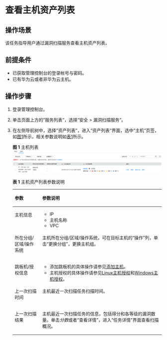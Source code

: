 # 查看主机资产列表<a name="vss_01_0074"></a>

## 操作场景<a name="section4301204093020"></a>

该任务指导用户通过漏洞扫描服务查看主机资产列表。

## 前提条件<a name="section1961154719303"></a>

-   已获取管理控制台的登录帐号与密码。
-   已有华为云或者非华为云主机。

## 操作步骤<a name="section9381102018813"></a>

1.  登录管理控制台。
2.  单击页面上方的“服务列表“，选择“安全  \>  漏洞扫描服务“。
3.  在左侧导航树中，选择“资产列表“，进入“资产列表“界面，选中“主机“页签，如[图1](#fig15435138132214)所示，相关参数说明如[表1](#table945023816226)所示。

    **图 1**  主机列表<a name="fig15435138132214"></a>  
    ![](figures/主机列表.png "主机列表")

    **表 1**  主机资产列表参数说明

    <a name="table945023816226"></a>
    <table><thead align="left"><tr id="row1843515380227"><th class="cellrowborder" valign="top" width="18.44%" id="mcps1.2.3.1.1"><p id="p1543573815225"><a name="p1543573815225"></a><a name="p1543573815225"></a>参数</p>
    </th>
    <th class="cellrowborder" valign="top" width="81.56%" id="mcps1.2.3.1.2"><p id="p64355381221"><a name="p64355381221"></a><a name="p64355381221"></a>参数说明</p>
    </th>
    </tr>
    </thead>
    <tbody><tr id="row184358389228"><td class="cellrowborder" valign="top" width="18.44%" headers="mcps1.2.3.1.1 "><p id="p1943573811226"><a name="p1943573811226"></a><a name="p1943573811226"></a>主机信息</p>
    </td>
    <td class="cellrowborder" valign="top" width="81.56%" headers="mcps1.2.3.1.2 "><a name="ul11435838202212"></a><a name="ul11435838202212"></a><ul id="ul11435838202212"><li>IP</li><li>主机名称</li><li>VPC</li></ul>
    </td>
    </tr>
    <tr id="row7914113694420"><td class="cellrowborder" valign="top" width="18.44%" headers="mcps1.2.3.1.1 "><p id="p1791673684417"><a name="p1791673684417"></a><a name="p1791673684417"></a>所在分组/区域/操作系统</p>
    </td>
    <td class="cellrowborder" valign="top" width="81.56%" headers="mcps1.2.3.1.2 "><p id="p691616364446"><a name="p691616364446"></a><a name="p691616364446"></a>主机所在分组/区域/操作系统，可在目标主机的<span class="parmname" id="parmname923175723817"><a name="parmname923175723817"></a><a name="parmname923175723817"></a>“操作”</span>列，单击<span class="uicontrol" id="uicontrol138871312391"><a name="uicontrol138871312391"></a><a name="uicontrol138871312391"></a>“更换分组”</span>，更换主机组。</p>
    </td>
    </tr>
    <tr id="row143551929113517"><td class="cellrowborder" valign="top" width="18.44%" headers="mcps1.2.3.1.1 "><p id="p17356729123519"><a name="p17356729123519"></a><a name="p17356729123519"></a>跳板机/授权信息</p>
    </td>
    <td class="cellrowborder" valign="top" width="81.56%" headers="mcps1.2.3.1.2 "><a name="ul1053314417363"></a><a name="ul1053314417363"></a><ul id="ul1053314417363"><li>添加跳板机的具体操作请参见<a href="添加主机.md">添加主机</a>。</li><li>主机授权的具体操作请参见<a href="Linux主机授权.md">Linux主机授权</a>和<a href="Windows主机授权.md">Windows主机授权</a>。</li></ul>
    </td>
    </tr>
    <tr id="row1280410179456"><td class="cellrowborder" valign="top" width="18.44%" headers="mcps1.2.3.1.1 "><p id="p480411713457"><a name="p480411713457"></a><a name="p480411713457"></a>上一次扫描时间</p>
    </td>
    <td class="cellrowborder" valign="top" width="81.56%" headers="mcps1.2.3.1.2 "><p id="p18804101710458"><a name="p18804101710458"></a><a name="p18804101710458"></a>主机最近一次扫描任务扫描时间。</p>
    </td>
    </tr>
    <tr id="row1243593812227"><td class="cellrowborder" valign="top" width="18.44%" headers="mcps1.2.3.1.1 "><p id="p164351538102211"><a name="p164351538102211"></a><a name="p164351538102211"></a>上一次扫描结果</p>
    </td>
    <td class="cellrowborder" valign="top" width="81.56%" headers="mcps1.2.3.1.2 "><p id="p3435538112219"><a name="p3435538112219"></a><a name="p3435538112219"></a>主机最近一次扫描任务的信息，包括得分和各等级的漏洞数量。单击<i><span class="varname" id="varname14121515313"><a name="varname14121515313"></a><a name="varname14121515313"></a>分数</span></i>或者<span class="uicontrol" id="uicontrol17478164153815"><a name="uicontrol17478164153815"></a><a name="uicontrol17478164153815"></a>“查看详情”</span>，进入<span class="wintitle" id="wintitle3129261434"><a name="wintitle3129261434"></a><a name="wintitle3129261434"></a>“任务详情”</span>界面查看扫描概况。</p>
    </td>
    </tr>
    </tbody>
    </table>


